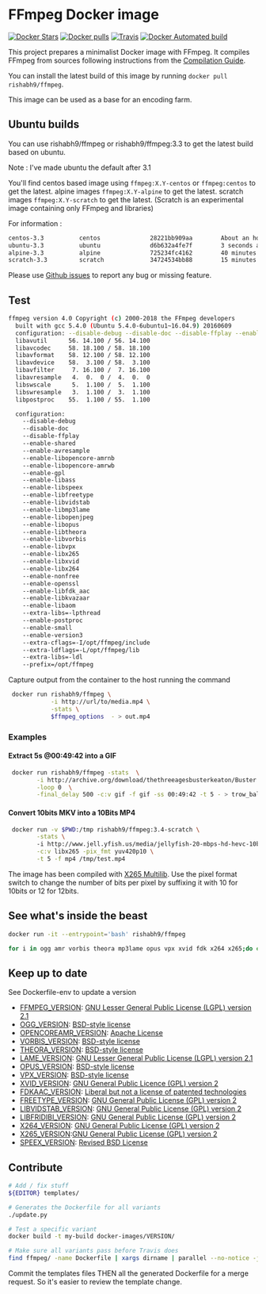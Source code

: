 FFmpeg Docker image
==================

 [![Docker Stars](https://img.shields.io/docker/stars/rishabh9/ffmpeg.svg?style=plastic)](https://registry.hub.docker.com/v2/repositories/rishabh9/ffmpeg/stars/count/) [![Docker pulls](https://img.shields.io/docker/pulls/rishabh9/ffmpeg.svg?style=plastic)](https://registry.hub.docker.com/v2/repositories/rishabh9/ffmpeg/)
[![Travis](https://img.shields.io/travis/rishabh9/ffmpeg/master.svg?maxAge=300?style=plastic)](https://travis-ci.org/rishabh9/ffmpeg)
[![Docker Automated build](https://img.shields.io/docker/automated/rishabh9/ffmpeg.svg?maxAge=2592000?style=plastic)](https://github.com/rishabh9/ffmpeg/)

This project prepares a minimalist Docker image with FFmpeg. It compiles FFmpeg from sources following instructions from the [Compilation Guide](https://trac.ffmpeg.org/wiki/CompilationGuide).

You can install the latest build of this image by running `docker pull rishabh9/ffmpeg`.

This image can be used as a base for an encoding farm.

Ubuntu builds
--------------

You can use rishabh9/ffmpeg or rishabh9/ffmpeg:3.3
to get the latest build based on ubuntu.

Note : I've made ubuntu the default after 3.1

You'll find centos based image using `ffmpeg:X.Y-centos` or `ffmpeg:centos` to get the latest.
alpine images  `ffmpeg:X.Y-alpine` to get the latest.
scratch images `ffmpeg:X.Y-scratch` to get the latest. (Scratch is an experimental image containing only FFmpeg and libraries)

For information :

```bash
centos-3.3          centos              28221bb909aa        About an hour ago    264MB
ubuntu-3.3          ubuntu              d6b632a4fe7f        3 seconds ago        221MB
alpine-3.3          alpine              725234fc4162        40 minutes ago       65.6MB
scratch-3.3         scratch             34724534bb88        15 minutes ago       48.6MB
```

Please use [Github issues](https://github.com/rishabh9/ffmpeg/issues/new) to report any bug or missing feature.

Test
----

```bash
ffmpeg version 4.0 Copyright (c) 2000-2018 the FFmpeg developers
  built with gcc 5.4.0 (Ubuntu 5.4.0-6ubuntu1~16.04.9) 20160609
  configuration: --disable-debug --disable-doc --disable-ffplay --enable-shared --enable-avresample --enable-libopencore-amrnb --enable-libopencore-amrwb --enable-gpl --enable-libass --enable-libspeex --enable-libfreetype --enable-libvidstab --enable-libmp3lame --enable-libopenjpeg --enable-libopus --enable-libtheora --enable-libvorbis --enable-libvpx --enable-libx265 --enable-libxvid --enable-libx264 --enable-nonfree --enable-openssl --enable-libfdk_aac --enable-libkvazaar --enable-libaom --extra-libs=-lpthread --enable-postproc --enable-small --enable-version3 --extra-cflags=-I/opt/ffmpeg/include --extra-ldflags=-L/opt/ffmpeg/lib --extra-libs=-ldl --prefix=/opt/ffmpeg
  libavutil      56. 14.100 / 56. 14.100
  libavcodec     58. 18.100 / 58. 18.100
  libavformat    58. 12.100 / 58. 12.100
  libavdevice    58.  3.100 / 58.  3.100
  libavfilter     7. 16.100 /  7. 16.100
  libavresample   4.  0.  0 /  4.  0.  0
  libswscale      5.  1.100 /  5.  1.100
  libswresample   3.  1.100 /  3.  1.100
  libpostproc    55.  1.100 / 55.  1.100

  configuration:
    --disable-debug
    --disable-doc
    --disable-ffplay
    --enable-shared
    --enable-avresample
    --enable-libopencore-amrnb
    --enable-libopencore-amrwb
    --enable-gpl
    --enable-libass
    --enable-libspeex
    --enable-libfreetype
    --enable-libvidstab
    --enable-libmp3lame
    --enable-libopenjpeg
    --enable-libopus
    --enable-libtheora
    --enable-libvorbis
    --enable-libvpx
    --enable-libx265
    --enable-libxvid
    --enable-libx264
    --enable-nonfree
    --enable-openssl
    --enable-libfdk_aac
    --enable-libkvazaar
    --enable-libaom
    --extra-libs=-lpthread
    --enable-postproc
    --enable-small
    --enable-version3
    --extra-cflags=-I/opt/ffmpeg/include
    --extra-ldflags=-L/opt/ffmpeg/lib
    --extra-libs=-ldl
    --prefix=/opt/ffmpeg
```

Capture output from the container to the host running the command

```bash
 docker run rishabh9/ffmpeg \
            -i http://url/to/media.mp4 \
            -stats \
            $ffmpeg_options  - > out.mp4
```

### Examples
#### Extract 5s @00:49:42 into a GIF

```bash
 docker run rishabh9/ffmpeg -stats  \
        -i http://archive.org/download/thethreeagesbusterkeaton/Buster.Keaton.The.Three.Ages.ogv \
        -loop 0  \
        -final_delay 500 -c:v gif -f gif -ss 00:49:42 -t 5 - > trow_ball.gif
```

#### Convert 10bits MKV into a 10Bits MP4

```bash
 docker run -v $PWD:/tmp rishabh9/ffmpeg:3.4-scratch \
        -stats \ 
        -i http://www.jell.yfish.us/media/jellyfish-20-mbps-hd-hevc-10bit.mkv \
        -c:v libx265 -pix_fmt yuv420p10 \
        -t 5 -f mp4 /tmp/test.mp4
```

The image has been compiled with [X265 Multilib](https://x265.readthedocs.io/en/default/api.html#multi-library-interface).
Use the pixel format switch to change the number of bits per pixel by suffixing it with 10 for 10bits or 12 for 12bits.

See what's inside the beast
---------------------------

```bash
docker run -it --entrypoint='bash' rishabh9/ffmpeg

for i in ogg amr vorbis theora mp3lame opus vpx xvid fdk x264 x265;do echo $i; find /usr/local/ -name *$i*;done
```

Keep up to date
---------------

See Dockerfile-env to update a version

- [FFMPEG_VERSION](http://ffmpeg.org/releases/): [GNU Lesser General Public License (LGPL) version 2.1](https://ffmpeg.org/legal.html)
- [OGG_VERSION](https://xiph.org/downloads/): [BSD-style license](https://git.xiph.org/?p=mirrors/ogg.git;a=blob_plain;f=COPYING;hb=HEAD)
- [OPENCOREAMR_VERSION](https://sourceforge.net/projects/opencore-amr/files/opencore-amr/): [Apache License](https://sourceforge.net/p/opencore-amr/code/ci/master/tree/LICENSE)
- [VORBIS_VERSION](https://xiph.org/downloads/): [BSD-style license](https://git.xiph.org/?p=mirrors/vorbis.git;a=blob_plain;f=COPYING;hb=HEAD)
- [THEORA_VERSION](https://xiph.org/downloads/): [BSD-style license](https://git.xiph.org/?p=mirrors/theora.git;a=blob_plain;f=COPYING;hb=HEAD)
- [LAME_VERSION](http://lame.sourceforge.net/download.php): [GNU Lesser General Public License (LGPL) version 2.1](http://lame.cvs.sourceforge.net/viewvc/lame/lame/LICENSE?revision=1.9)
- [OPUS_VERSION](https://www.opus-codec.org/downloads/): [BSD-style license](https://www.opus-codec.org/license/)
- [VPX_VERSION](https://github.com/webmproject/libvpx/releases): [BSD-style license](https://github.com/webmproject/libvpx/blob/master/LICENSE)
- [XVID_VERSION](https://labs.xvid.com/source/): [GNU General Public Licence (GPL) version 2](http://websvn.xvid.org/cvs/viewvc.cgi/trunk/xvidcore/LICENSE?revision=851)
- [FDKAAC_VERSION](https://github.com/mstorsjo/fdk-aac/releases): [Liberal but not a license of patented technologies](https://github.com/mstorsjo/fdk-aac/blob/master/NOTICE)
- [FREETYPE_VERSION](http://download.savannah.gnu.org/releases/freetype/): [GNU General Public License (GPL) version 2](https://www.freetype.org/license.html)
- [LIBVIDSTAB_VERSION](https://github.com/georgmartius/vid.stab/releases): [GNU General Public License (GPL) version 2](https://github.com/georgmartius/vid.stab/blob/master/LICENSE)
- [LIBFRIDIBI_VERSION](https://www.fribidi.org/): [GNU General Public License (GPL) version 2](https://cgit.freedesktop.org/fribidi/fribidi/plain/COPYING)
- [X264_VERSION](http://www.videolan.org/developers/x264.html): [GNU General Public License (GPL) version 2](https://git.videolan.org/?p=x264.git;a=blob_plain;f=COPYING;hb=HEAD)
- [X265_VERSION](https://bitbucket.org/multicoreware/x265/downloads/):[GNU General Public License (GPL) version 2](https://bitbucket.org/multicoreware/x265/raw/f8ae7afc1f61ed0db3b2f23f5d581706fe6ed677/COPYING)
- [SPEEX_VERSION](https://www.speex.org/): [Revised BSD License](https://www.xiph.org/licenses/bsd/speex/)

Contribute
-----------

```bash
# Add / fix stuff
${EDITOR} templates/

# Generates the Dockerfile for all variants
./update.py

# Test a specific variant
docker build -t my-build docker-images/VERSION/

# Make sure all variants pass before Travis does
find ffmpeg/ -name Dockerfile | xargs dirname | parallel --no-notice -j 4 --results logs docker build -t {} {}
```

Commit the templates files THEN all the generated Dockerfile for a merge request. So it's easier to review the template change.
